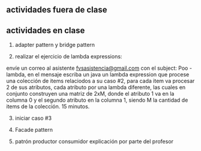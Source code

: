 ## actividades fuera de clase

## actividades en clase

1. adapter pattern y bridge pattern

2. realizar el ejercicio de lambda expressions:

envíe un correo al asistente fvsasistencia@gmail.com con el subject: Poo - lambda, en el mensaje escriba un java un lambda expression que procese una colección de items relaciodos a su caso #2, para cada item va procesar 2 de sus atributos, cada atributo por una lambda diferente, las cuales en conjunto construyen una matriz de 2xM, donde el atributo 1 va en la columna 0 y el segundo atributo en la columna 1, siendo M la cantidad de items de la colección. 15 minutos.

3. iniciar caso #3

4. Facade pattern

5. patrón productor consumidor explicación por parte del profesor
